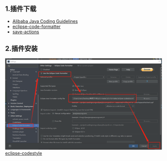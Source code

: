 ## 1.插件下载
* [Alibaba Java Coding Guidelines](https://plugins.jetbrains.com/plugin/10046-alibaba-java-coding-guidelines)
* [eclipse-code-formatter](https://plugins.jetbrains.com/plugin/6546-eclipse-code-formatter)
* [save-actions](https://plugins.jetbrains.com/plugin/7642-save-actions)
## 2.插件安装
![](img/code-fomatter.png)
[eclipse-codestyle](eclipse-codestyle.xml)
